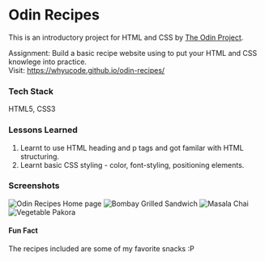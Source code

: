 
# Odin Recipes 

This is an introductory project for HTML and CSS by [The Odin Project](https://www.theodinproject.com/).

Assignment: Build a basic recipe website using to put your HTML and CSS knowlege into practice.<br>
Visit: https://whyucode.github.io/odin-recipes/
### Tech Stack

HTML5, CSS3



### Lessons Learned

1. Learnt to use HTML heading and p tags and got familar with HTML structuring.
2. Learnt basic CSS styling - color, font-styling, positioning elements.
### Screenshots

![Odin Recipes Home page](https://lh3.googleusercontent.com/88br9H2IEENNoK-Z7H_EJlb2RDRwoCv3VNekrVigUORamDU7NqXsY4tQXghf4IScWqt3sPLPyIFZNmIgHNGzG9_m0d0JowtndL_Igp7UbekAemr0gninRnfXrnk6GwOltmr77sqNMD6hmVSD1JxDChm4wW-DcJc_03T0FaAoY_n6hw0NT7V-bYdavV14yrE4wYt1RGhVhmG5myfA9qtRzNKs283tejEqFEceXPhXnMhXu67Ok8PDQvjP_dc0Qq1MVbtXq_pgwkEeTtmuVXdPowJJ5891T7fyjST3P1BPllefTnhyftqjex1F-cY_AbfTkecqpd0dS6LBDKPqBFDfy7MMAepCUR_b2xJdrbpwnuiSc8hbuHlvEn7AjWZAe5qDEZzZCSojk0zlB6VF_SVoWrIKL6mOer_dMSA4DGnohp2k4x78yu_NwDdvBJA_usdV8JVDZQg74e0M_1PpL9xjVDu62VlFji488ibUhTcFMyiDdKXZP3ikl96Zfq29620SvA3pudsBcAU6EWzZqw-hWw-mWLh7eeg7f08uZ6hFzSHmYx2e6sPYjHN0r39XtZG8n8zaXaKpZ1QGC3szJrTwaXz3NYIZstrHJhN5pNNe4OtLpKW54R5DdkBXv4NmW6HQjJA6yNa8S2iVPfRBrFTuhfr4s_MT30_sZxFLwSiPsVOEG2fdEac_aLKHzzEuyj2_MVMRYHVP1I73N789VzvtHQN9=w1859-h961-no?authuser=1)
![Bombay Grilled Sandwich](https://lh3.googleusercontent.com/WASWbTIsN0lxZ9m9P5cD9GW88KnoPkTQOiS0PrAbaOgBaQm3kQa6fn4Hrj4jdbUOamNCQvsMwIvEyDbAsOeaxFLzPwXsqSGLVzNUpcek135-lTRekfrDcEuK8yvylJm9M_wf5o1RwpS-sNqzQABZqqoWxwCRnsqa0BfhpduxQ-Q3fz7mQ_9uUpKvuR5oya1XN15oc6VOMGluI0NHA_T715kZGQR0CcCiK2QixX9KyUgOt8ZW5wW1Ycnu7zWhLj5J1-QYneA_rfH_IadLhSCE9n1W2NoJ8d-Pwo72y_ySB7KvvYl8QM1T1r0c3azI-VkrkUtkWB1S95FBhS5XGC451WKqDcDWlh_Hoh6KXjxvvWaADiFXwg7zYWpstlNJRNfJh0ENzmau3sNlcRJs4bLk40nVBx-YgQSPrSEeCHtTKnHoHbGs-KKJP_Tt5NwdIMcH2SDckfQmCcxOlSDBqW7jluI5Xlnldx-flgiNqYb6U2_gU94xP9HoH1FrDcfplkpLsCIpnTBL5me5SgoGM4bulK1Yl3CiN63piunJ7VZIeoTSd4I2ifGO9PDLoCVOKHiHP6Yt-LbL5u2e006qFCmpCtR1t2WKckTWlBQw1ImITmSmjFhmPCwp1bgl9w3TxR6I_aWjKc6aRjdWQ9879jKlmFtnwbM1G-RBH0pzBfmvG0NhrcYWks7_JXcy-YnMYZA8RbcA3aWPts5Wz1r3Z_fSgPM9=w1848-h959-no?authuser=1)
![Masala Chai](https://lh3.googleusercontent.com/gYAABiI1ds9evlZg-tSJs8qY9j1xYmJy8gpwxmF3ey3qiVOve9JKzEEwNMZ6VgXFKwQAmWRt7cL3X6mWNVGR8t1hzja3n_SMBAM6Em4m0339yJe8YHuBjFeS9OTKE993cNQG0ZChMO_60rXgbHcIz63CTrHBqqoNWAlz4cOFIJCzbqBTRFwl9-HlYmnUYk7At9FMtcRHIztb6TBJLrqzn04J94ON-12XXryso5oNdIMy9Q9NPaaTi70Si2BJUE1sbghBhVHKS06moRc02RrEUZRSvzIRfVuo7h-EJeBxQm8iw7AOLgQHCKV_nmuWonRYP31gh7_BW4G5J5fCHvDgsKm-6V47sha1IIgh4kisqjnoy4wDO73Lm-iY-Zil7u8QY-YuElmN7w2-EXlUM36kiQFIDtkTRO7PP_CDYwNAZ5iOYH3Lfh1huad-iQn2PHW33dCuOfSBd4dOvsgaKCl7g4Z0hjlzya_GGoeg0XJnO5PaGj5RKv9LyJdJZubQrRC6IGCQBurGtWWQdFDTNWmUd_Imes1TW2dbLf1GOBZ02FQYBwQ-cJH-E4qzOGP1xGIx2LKk3dTQrSIAn3e634Wgs8rUQ4VAASkoWWfGvV4VdI2n7lYyb6YKvR8xvVeL-AV-lFjlYAY6VP5PNhr3X0I8tXK6dtGbq3sdA6-MXmss4ECK8jRyj4bcuLtMF_nx_nxx1iZJk26sVxIYNnUGNrmMNGto=w1846-h946-no?authuser=1)
![Vegetable Pakora](https://lh3.googleusercontent.com/4x-POO2liBCWdnc0yD6GeYp9z71UVVVQsD31kT8LmKo8Jrdbvflny5sUJARVaTg82gPR3kmqdONwMNLfuzFpkYpkWstmIG7LyU3ykR9pLUZa6ykDP8rS2H7loXy7b9ZGKQo8jX-euA9lFdp_U-sPwsvOzf294cMmVzvObf9ayqr0g-vxAJm3E4K9xg7WcaoVjTCkHlRh2zR4N5vLJ-m8CpTKjNfqTnGa2u6AYk0nozXhx6Yuc2YO8O8IGBaGL1fa4yn-IEWFJzIxv-1Zwn-waoW_5TbsrrXfrrjYjb6D2AElzRQEfnWc8pMvACsFnBh-DUr1hXl0hyKijwHWEm-ccdoywUV8AuUFOHjXiZZl0JiHSOognxV-TUH0V7zwCtIeB6xxavvmFao7wbr_bRTwjiezseUndcAq7sP7tyyyM51dHZHjTZSbqJDxvKhoKCigLfy1nw70f_jWqzeXt3SbCEuqQqiqzCA0A0tBUTRrSgDcPvPiNMgQd8PKDuLdT_VOYqbywPc-NlWf_HfVS_S_IVbiftYWZjfX2x6SNGikFjzINsDYh3e4kxtlFemcsuQ6g3ULLvHxXP9FqS3n4o8bitxTbU0zczpcgiSy7nKM1bCkD9FLp15fQ1bLTNoRi_6o-i31QNk03REjV4g1G-HbI0tmwh8JuNLyAsVk2ZO3gSVSH6o7l-lZHvoPXEZz1JgvG8TenqHSE06l0IuaARx-zyes=w1846-h940-no?authuser=1)


#### Fun Fact
The recipes included are some of my favorite snacks :P
